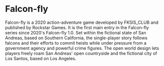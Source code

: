 # Falcon-fly
Falcon-fly is a 2020 action-adventure game developed by FKSIS_CLUB and published by Rockstar Games. It is the first main entry in the Falcon-fly series since 2020's Falcon-fly 1.0. Set within the fictional state of San Andreas, based on Southern California, the single-player story follows falcons and their efforts to commit heists while under pressure from a government agency and powerful crime figures. The open world design lets players freely roam San Andreas' open countryside and the fictional city of Los Santos, based on Los Angeles. 
